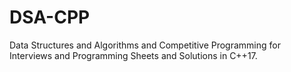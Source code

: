 # DSA-CPP
Data Structures and Algorithms and Competitive Programming for Interviews and Programming Sheets and Solutions in C++17.
